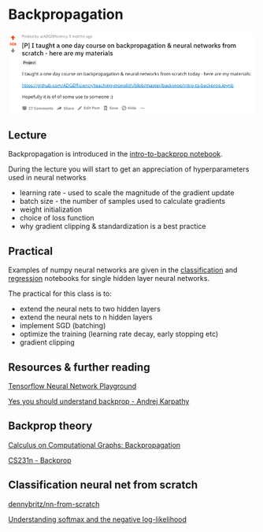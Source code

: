 # Backpropagation

![](assets/reddit.png)

## Lecture

Backpropagation is introduced in the [intro-to-backprop notebook](https://github.com/ADGEfficiency/teaching-monolith/blob/master/backprop/intro-to-backprop.ipynb).

During the lecture you will start to get an appreciation of hyperparameters used in neural networks
- learning rate - used to scale the magnitude of the gradient update
- batch size - the number of samples used to calculate gradients
- weight initialization
- choice of loss function
- why gradient clipping & standardization is a best practice

## Practical

Examples of numpy neural networks are given in the [classification](https://github.com/ADGEfficiency/teaching-monolith/blob/master/backprop/classification.ipynb) and [regression](https://github.com/ADGEfficiency/teaching-monolith/blob/master/backprop/regression.ipynb) notebooks for single hidden layer neural networks.

The practical for this class is to:
- extend the neural nets to two hidden layers
- extend the neural nets to n hidden layers
- implement SGD (batching)
- optimize the training (learning rate decay, early stopping etc)
- gradient clipping

## Resources & further reading

[Tensorflow Neural Network Playground](https://playground.tensorflow.org/)

[Yes you should understand backprop - Andrej Karpathy](https://medium.com/@karpathy/yes-you-should-understand-backprop-e2f06eab496b)

## Backprop theory

[Calculus on Computational Graphs: Backpropagation](http://colah.github.io/posts/2015-08-Backprop/)

[CS231n - Backprop](http://cs231n.github.io/optimization-2/)

## Classification neural net from scratch

[dennybritz/nn-from-scratch](https://github.com/dennybritz/nn-from-scratch/blob/master/nn-from-scratch.ipynb)

[Understanding softmax and the negative log-likelihood](https://ljvmiranda921.github.io/notebook/2017/08/13/softmax-and-the-negative-log-likelihood/
)
